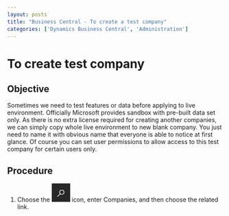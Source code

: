 ```yaml
---
layout: posts
title: "Business Central - To create a test company"
categories: ['Dynamics Business Central', 'Administration']
---
```

# To create test company
## Objective
Sometimes we need to test features or data before applying to live environment. Officially Microsoft provides sandbox with pre-built data set only. As there is no extra license required for creating another companies, we can simply copy whole live environment to new blank company. You just need to name it with obvious name that everyone is able to notice at first glance. Of course you can set user permissions to allow access to this test company for certain users only.
## Procedure
1. Choose the ![Alt](/assets/images/icon_search.png "Search Icon") icon, enter Companies, and then choose the related link.